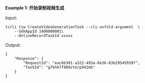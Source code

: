 **Example 1: 开始录制视频生成**



Input: 

```
tccli tiw CreateVideoGenerationTask --cli-unfold-argument  \
    --SdkAppId 1400000001\
    --OnlineRecordTaskId xxxxx
```

Output: 
```
{
    "Response": {
        "RequestId": "eac6b301-a322-493a-8e36-83b295459397",
        "TaskId": "g7khk7f809vterp942mb"
    }
}
```

